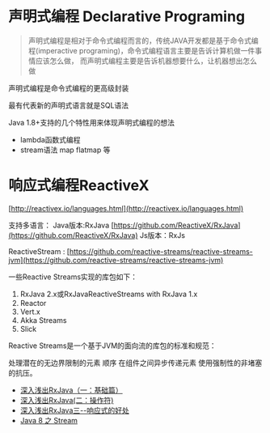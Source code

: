 # 声明式编程 Declarative Programing
>声明式编程是相对于命令式编程而言的，传统JAVA开发都是基于命令式编程(imperactive programing)，命令式编程语言主要是告诉计算机做一件事情应该怎么做，
而声明式编程主要是告诉机器想要什么，让机器想出怎么做

声明式编程是命令式编程的更高级封装

最有代表新的声明式语言就是SQL语法

Java 1.8+支持的几个特性用来体现声明式编程的想法
* lambda函数式编程
* stream语法  map flatmap 等

# 响应式编程ReactiveX

[http://reactivex.io/languages.html](http://reactivex.io/languages.html)

支持多语言：
Java版本:RxJava  [https://github.com/ReactiveX/RxJava](https://github.com/ReactiveX/RxJava)
Js版本：RxJs

ReactiveStream : [https://github.com/reactive-streams/reactive-streams-jvm](https://github.com/reactive-streams/reactive-streams-jvm)

一些Reactive Streams实现的库包如下：
1. RxJava 2.x或RxJavaReactiveStreams with RxJava 1.x 
2. Reactor 
3. Vert.x
4. Akka Streams
5. Slick

Reactive Streams是一个基于JVM的面向流的库包的标准和规范：

 处理潜在的无边界限制的元素
顺序
在组件之间异步传递元素
使用强制性的非堵塞的抗压。


* [深入浅出RxJava（一：基础篇）](https://blog.csdn.net/lzyzsd/article/details/41833541)
* [深入浅出RxJava(二：操作符)](https://blog.csdn.net/lzyzsd/article/details/44094895)
* [深入浅出RxJava三--响应式的好处](https://blog.csdn.net/lzyzsd/article/details/44891933)
* [Java 8 之 Stream](https://blog.csdn.net/zwlove5280/article/details/77576216)